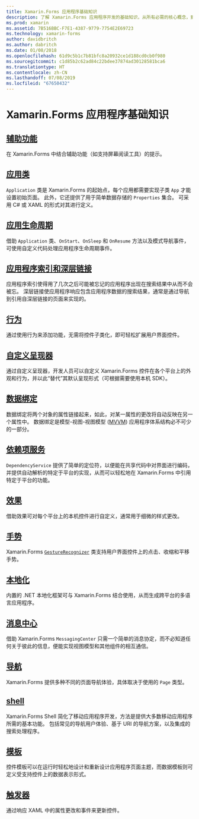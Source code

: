 ```yaml
---
title: Xamarin.Forms 应用程序基础知识
description: 了解 Xamarin.Forms 应用程序开发的基础知识，从所有必需的核心概念，到最后的辅助功能和本地化等。
ms.prod: xamarin
ms.assetid: 7B516BBC-F7E1-4387-9779-7754E2E69723
ms.technology: xamarin-forms
author: davidbritch
ms.author: dabritch
ms.date: 01/08/2018
ms.openlocfilehash: 61d9c5b1c7b81bfc8a20932ce1d188cd0cb0f980
ms.sourcegitcommit: c1d85b2c62ad84c22bdee37874ad30128581bca6
ms.translationtype: HT
ms.contentlocale: zh-CN
ms.lasthandoff: 07/08/2019
ms.locfileid: "67650432"
---
```

# <a name="xamarinforms-application-fundamentals"></a>Xamarin.Forms 应用程序基础知识

## <a name="accessibilityaccessibilityindexmd"></a>[辅助功能](accessibility/index.md)

在 Xamarin.Forms 中结合辅助功能（如支持屏幕阅读工具）的提示。

## <a name="app-classapplication-classmd"></a>[应用类](application-class.md)

`Application` 类是 Xamarin.Forms 的起始点，每个应用都需要实现子类 `App` 才能设置初始页面。 此外，它还提供了用于简单数据存储的 `Properties` 集合。 可采用 C# 或 XAML 的形式对其进行定义。

## <a name="app-lifecycleapp-lifecyclemd"></a>[应用生命周期](app-lifecycle.md)

借助 `Application` 类、`OnStart`、`OnSleep` 和 `OnResume` 方法以及模式导航事件，可使用自定义代码处理应用程序生命周期事件。

## <a name="application-indexing-and-deep-linkingdeep-linkingmd"></a>[应用程序索引和深层链接](deep-linking.md)

应用程序索引使得用了几次之后可能被忘记的应用程序出现在搜索结果中从而不会被忘。 深层链接使应用程序响应包含应用程序数据的搜索结果，通常是通过导航到引用自深层链接的页面来实现的。

## <a name="behaviorsbehaviorsindexmd"></a>[行为](behaviors/index.md)

通过使用行为来添加功能，无需将控件子类化，即可轻松扩展用户界面控件。

## <a name="custom-rendererscustom-rendererindexmd"></a>[自定义呈现器](custom-renderer/index.md)

通过自定义呈现器，开发人员可以自定义 Xamarin.Forms 控件在各个平台上的外观和行为，并以此“替代”其默认呈现形式（可根据需要使用本机 SDK）。

## <a name="data-bindingdata-bindingindexmd"></a>[数据绑定](data-binding/index.md)

数据绑定将两个对象的属性链接起来，如此，对某一属性的更改将自动反映在另一个属性中。 数据绑定是模型-视图-视图模型 ([MVVM](~/xamarin-forms/enterprise-application-patterns/mvvm.md)) 应用程序体系结构必不可少的一部分。

## <a name="dependency-servicedependency-serviceindexmd"></a>[依赖项服务](dependency-service/index.md)

`DependencyService` 提供了简单的定位符，以便能在共享代码中对界面进行编码，并提供自动解析的特定于平台的实现，从而可以轻松地在 Xamarin.Forms 中引用特定于平台的功能。

## <a name="effectseffectsindexmd"></a>[效果](effects/index.md)

借助效果可对每个平台上的本机控件进行自定义，通常用于细微的样式更改。

## <a name="gesturesgesturesindexmd"></a>[手势](gestures/index.md)

Xamarin.Forms [`GestureRecognizer`](xref:Xamarin.Forms.GestureRecognizer) 类支持用户界面控件上的点击、收缩和平移手势。

## <a name="localizationlocalizationindexmd"></a>[本地化](localization/index.md)

内置的 .NET 本地化框架可与 Xamarin.Forms 结合使用，从而生成跨平台的多语言应用程序。

## <a name="messaging-centermessaging-centermd"></a>[消息中心](messaging-center.md)

借助 Xamarin.Forms `MessagingCenter` 只需一个简单的消息协定，而不必知道任何关于彼此的信息，便能实现视图模型和其他组件的相互通信。

## <a name="navigationnavigationindexmd"></a>[导航](navigation/index.md)

Xamarin.Forms 提供多种不同的页面导航体验，具体取决于使用的 `Page` 类型。

## <a name="shellshellindexmd"></a>[shell](shell/index.md)

Xamarin.Forms Shell 简化了移动应用程序开发，方法是提供大多数移动应用程序所需的基本功能。 包括常见的导航用户体验、基于 URI 的导航方案，以及集成的搜索处理程序。

## <a name="templatestemplatesindexmd"></a>[模板](templates/index.md)

控件模板可以在运行时轻松地设计和重新设计应用程序页面主题，而数据模板则可定义受支持控件上的数据表示形式。

## <a name="triggerstriggersmd"></a>[触发器](triggers.md)

通过响应 XAML 中的属性更改和事件来更新控件。
